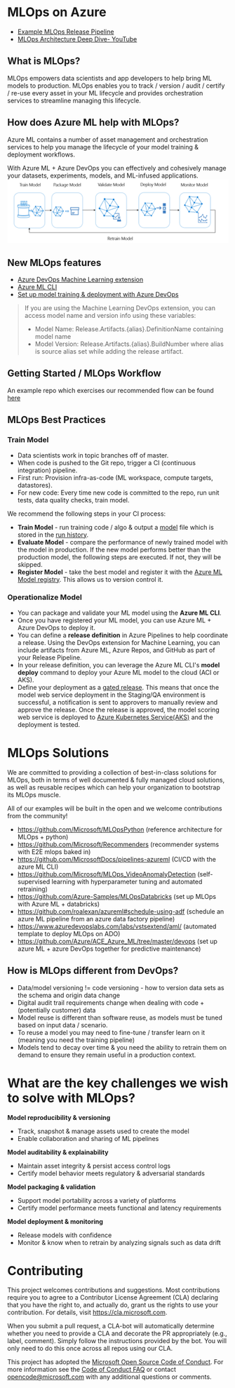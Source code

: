# MLOps on Azure
- [Example MLOps Release Pipeline](https://dev.azure.com/aidemos/ClassicalML-BuildDemo/_release?definitionId=1)
- [MLOps Architecture Deep Dive-  YouTube](https://www.youtube.com/watch?v=nst3UAGpiBA)


## What is MLOps?
MLOps empowers data scientists and app developers to help bring ML models to production. 
MLOps enables you to track / version / audit / certify / re-use every asset in your ML lifecycle and provides orchestration services to streamline managing this lifecycle.

## How does Azure ML help with MLOps?
Azure ML contains a number of asset management and orchestration services to help you manage the lifecycle of your model training & deployment workflows.

With Azure ML + Azure DevOps you can effectively and cohesively manage your datasets, experiments, models, and ML-infused applications.
![ML lifecycle](./media/ml-lifecycle.png)

## New MLOps features
- [Azure DevOps Machine Learning extension](https://marketplace.visualstudio.com/items?itemName=ms-air-aiagility.vss-services-azureml) 
- [Azure ML CLI](https://aka.ms/azmlcli)
- [Set up model training & deployment with Azure DevOps](https://docs.microsoft.com/en-us/azure/devops/pipelines/targets/azure-machine-learning?view=azure-devops)

> If you are using the Machine Learning DevOps extension, you can access model name and version info using these variables:
> - Model Name: Release.Artifacts.{alias}.DefinitionName containing model name
> - Model Version: Release.Artifacts.{alias}.BuildNumber 
> where alias is source alias set while adding the release artifact. 

## Getting Started / MLOps Workflow
An example repo which exercises our recommended flow can be found [here](https://github.com/Microsoft/MLOpsPython)

## MLOps Best Practices
### Train Model
- Data scientists work in topic branches off of master.
- When code is pushed to the Git repo, trigger a CI (continuous integration) pipeline.
- First run: Provision infra-as-code (ML workspace, compute targets, datastores).
- For new code: Every time new code is committed to the repo, run unit tests, data quality checks, train model.

We recommend the following steps in your CI process:
- **Train Model** - run training code / algo & output a [model](https://docs.microsoft.com/en-us/azure/machine-learning/service/concept-azure-machine-learning-architecture#model) file which is stored in the [run history](https://docs.microsoft.com/en-us/azure/machine-learning/service/concept-azure-machine-learning-architecture#run).
- **Evaluate Model** - compare the performance of newly trained model with the model in production. If the new model performs better than the production model, the following steps are executed. If not, they will be skipped.
- **Register Model** - take the best model and register it with the [Azure ML Model registry](https://docs.microsoft.com/en-us/azure/machine-learning/service/concept-azure-machine-learning-architecture#model-registry). This allows us to version control it.

### Operationalize Model
- You can package and validate your ML model using the **Azure ML CLI**.
- Once you have registered your ML model, you can use Azure ML + Azure DevOps to deploy it.
- You can define a **release definition** in Azure Pipelines to help coordinate a release. Using the DevOps extension for Machine Learning, you can include artifacts from Azure ML, Azure Repos, and GitHub as part of your Release Pipeline.
- In your release definition, you can leverage the Azure ML CLI's **model deploy** command to deploy your Azure ML model to the cloud (ACI or AKS).
- Define your deployment as a [gated release](https://docs.microsoft.com/en-us/azure/devops/pipelines/release/approvals/gates?view=azure-devops). This means that once the model web service deployment in the Staging/QA environment is successful, a notification is sent to approvers to manually review and approve the release. Once the release is approved, the model scoring web service is deployed to [Azure Kubernetes Service(AKS)](https://docs.microsoft.com/en-us/azure/aks/intro-kubernetes) and the deployment is tested.

# MLOps Solutions
We are committed to providing a collection of best-in-class solutions for MLOps, both in terms of well documented & fully managed cloud solutions, as well as reusable recipes which can help your organization to bootstrap its MLOps muscle.

All of our examples will be built in the open and we welcome contributions from the community!
- https://github.com/Microsoft/MLOpsPython (reference architecture for MLOps + python)
- https://github.com/Microsoft/Recommenders (recommender systems with E2E mlops baked in)
- https://github.com/MicrosoftDocs/pipelines-azureml (CI/CD with the azure ML CLI)
- https://github.com/Microsoft/MLOps_VideoAnomalyDetection (self-supervised learning with hyperparameter tuning and automated retraining)
- https://github.com/Azure-Samples/MLOpsDatabricks (set up MLOps with Azure ML + databricks)
- https://github.com/roalexan/azureml#schedule-using-adf  (schedule an azure ML pipeline from an azure data factory pipeline)
- https://www.azuredevopslabs.com/labs/vstsextend/aml/ (automated template to deploy MLOps on ADO)
- https://github.com/Azure/ACE_Azure_ML/tree/master/devops (set up azure ML + azure DevOps together for predictive maintenance)

## How is MLOps different from DevOps?
- Data/model versioning != code versioning - how to version data sets as the schema and origin data change
- Digital audit trail requirements change when dealing with code + (potentially customer) data
- Model reuse is different than software reuse, as models must be tuned based on input data / scenario.
- To reuse a model you may need to fine-tune / transfer learn on it (meaning you need the training pipeline)
- Models tend to decay over time & you need the ability to retrain them on demand to ensure they remain useful in a production context.

# What are the key challenges we wish to solve with MLOps?

**Model reproducibility & versioning**
- Track, snapshot & manage assets used to create the model
- Enable collaboration and sharing of ML pipelines

**Model auditability & explainability**
- Maintain asset integrity & persist access control logs
- Certify model behavior meets regulatory & adversarial standards

**Model packaging & validation**
- Support model portability across a variety of platforms
- Certify model performance meets functional and latency requirements

**Model deployment & monitoring**
- Release models with confidence
- Monitor & know when to retrain by analyzing signals such as data drift

# Contributing

This project welcomes contributions and suggestions.  Most contributions require you to agree to a
Contributor License Agreement (CLA) declaring that you have the right to, and actually do, grant us
the rights to use your contribution. For details, visit https://cla.microsoft.com.

When you submit a pull request, a CLA-bot will automatically determine whether you need to provide
a CLA and decorate the PR appropriately (e.g., label, comment). Simply follow the instructions
provided by the bot. You will only need to do this once across all repos using our CLA.

This project has adopted the [Microsoft Open Source Code of Conduct](https://opensource.microsoft.com/codeofconduct/).
For more information see the [Code of Conduct FAQ](https://opensource.microsoft.com/codeofconduct/faq/) or
contact [opencode@microsoft.com](mailto:opencode@microsoft.com) with any additional questions or comments.
